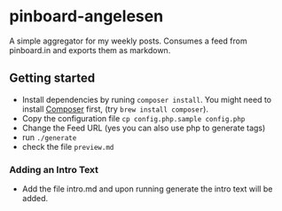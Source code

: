pinboard-angelesen
==================
A simple aggregator for my weekly posts. Consumes a feed from pinboard.in and exports them as markdown.

## Getting started
- Install dependencies by runing `composer install`.
  You might need to install [Composer](https://getcomposer.org/) first, (try `brew install composer`).
- Copy the configuration file `cp config.php.sample config.php`
- Change the Feed URL (yes you can also use php to generate tags)
- run `./generate`
- check the file `preview.md`

### Adding an Intro Text
- Add the file intro.md and upon running generate the intro text will be added.
